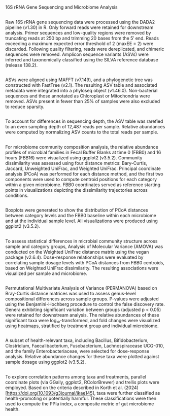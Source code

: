 #
16S rRNA Gene Sequencing and Microbiome Analysis
##
Raw 16S rRNA gene sequencing data were processed using the DADA2 pipeline (v1.30) in R. 
Only forward reads were retained for downstream analysis. Primer sequences and low-quality regions were removed by truncating reads at 250 bp and trimming 20 bases from the 5′ end. Reads exceeding a maximum expected error threshold of 2 (maxEE = 2) were discarded. Following quality filtering, reads were dereplicated, and chimeric sequences were removed. Amplicon sequence variants (ASVs) were inferred and taxonomically classified using the SILVA reference database (release 138.2).
##
ASVs were aligned using MAFFT (v7.149), and a phylogenetic tree was constructed with FastTree (v2.1). 
The resulting ASV table and associated metadata were integrated into a phyloseq object (v1.46.0). Non-bacterial sequences and those annotated as Chloroplast or Mitochondria were removed. ASVs present in fewer than 25% of samples were also excluded to reduce sparsity.
##
To account for differences in sequencing depth, the ASV table was rarefied to an even sampling depth of 12,487 reads per sample. Relative abundances were computed by normalizing ASV counts to the total reads per sample.
##
For microbiome community composition analysis, the relative abundance profiles of microbial families in Fecal Buffer Blanks at time 0 (FBB0) and 16 hours (FBB16) were visualized using ggplot2 (v3.5.2). Community dissimilarity was assessed using four distance metrics: Bary-Curtis, Jaccard, Unweighted UniFrac, and Weighted UniFrac. Principal coordinate analysis (PCoA) was performed for each distance method, and the first two components were used to compute centroid positions for each category within a given microbiome. FBB0 coordinates served as reference starting points in visualizations depicting the dissimilarity trajectories across conditions.
##
Boxplots were generated to show the distribution of PCoA distances between category levels and the FBB0 baseline within each microbiome and at the individual sample level. All visualizations were produced using ggplot2 (v3.5.2).
##
To assess statistical differences in microbial community structure across sample and category groups, Analysis of Molecular Variance (AMOVA) was conducted on the Weighted UniFrac distance matrix using the vegan package (v2.6.4). Dose-response relationships were evaluated by correlating sample dosage levels with PCoA distances from FBB0 centroids, based on Weighted UniFrac dissimilarity. The resulting associations were visualized per sample and microbiome.
##
Permutational Multivariate Analysis of Variance (PERMANOVA) based on Bray-Curtis distance matrices was used to assess genus-level compositional differences across sample groups. P-values were adjusted using the Benjamini-Hochberg procedure to control the false discovery rate. Genera exhibiting significant variation between groups (adjusted p < 0.05) were retained for downstream analysis. The relative abundances of these significant taxa were log₁₀-transformed, and fold changes were visualized using heatmaps, stratified by treatment group and individual microbiome.
##
A subset of health-relevant taxa, including Bacillus, Bifidobacterium, Clostridium, Faecalibacterium, Fusobacterium, Lachnospiracease UCG-010, and the family Enterobacteriaceae, were selected for dose-response analysis. Relative abundance changes for these taxa were plotted against sample dosage using ggplot2 (v3.5.2).
##
To explore correlation patterns among taxa and treatments, parallel coordinate plots (via GGally, ggplot2, RColorBrewer) and trellis plots were employed. Based on the criteria described in Korth et al. (2024) [https://doi.org/10.1093/g3journal/jkae145], taxa were further classified as health-promoting or potentially harmful. These classifications were then used to compute the PPIa index, a composite metric of gut microbiome health.
